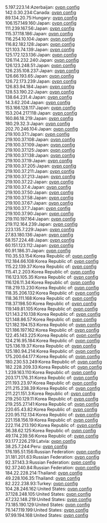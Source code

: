 5.197.223.14:Azerbaijan: [ovpn config](vpn/5_197_223_14.ovpn)  
142.0.30.234:Canada: [ovpn config](vpn/142_0_30_234.ovpn)  
89.134.20.75:Hungary: [ovpn config](vpn/89_134_20_75.ovpn)  
106.157.149.160:Japan: [ovpn config](vpn/106_157_149_160.ovpn)  
111.239.167.56:Japan: [ovpn config](vpn/111_239_167_56.ovpn)  
115.37.118.186:Japan: [ovpn config](vpn/115_37_118_186.ovpn)  
116.254.10.104:Japan: [ovpn config](vpn/116_254_10_104.ovpn)  
116.82.182.128:Japan: [ovpn config](vpn/116_82_182_128.ovpn)  
121.103.74.139:Japan: [ovpn config](vpn/121_103_74_139.ovpn)  
125.172.123.136:Japan: [ovpn config](vpn/125_172_123_136.ovpn)  
126.114.232.240:Japan: [ovpn config](vpn/126_114_232_240.ovpn)  
126.123.248.51:Japan: [ovpn config](vpn/126_123_248_51.ovpn)  
126.235.108.237:Japan: [ovpn config](vpn/126_235_108_237.ovpn)  
126.66.193.65:Japan: [ovpn config](vpn/126_66_193_65.ovpn)  
126.72.173.239:Japan: [ovpn config](vpn/126_72_173_239.ovpn)  
126.83.94.184:Japan: [ovpn config](vpn/126_83_94_184.ovpn)  
128.53.190.22:Japan: [ovpn config](vpn/128_53_190_22.ovpn)  
138.64.231.4:Japan: [ovpn config](vpn/138_64_231_4.ovpn)  
14.3.62.204:Japan: [ovpn config](vpn/14_3_62_204.ovpn)  
153.166.128.117:Japan: [ovpn config](vpn/153_166_128_117.ovpn)  
153.204.217.118:Japan: [ovpn config](vpn/153_204_217_118.ovpn)  
160.86.18.219:Japan: [ovpn config](vpn/160_86_18_219.ovpn)  
180.29.32.3:Japan: [ovpn config](vpn/180_29_32_3.ovpn)  
202.70.246.104:Japan: [ovpn config](vpn/202_70_246_104.ovpn)  
219.100.37.1:Japan: [ovpn config](vpn/219_100_37_1.ovpn)  
219.100.37.108:Japan: [ovpn config](vpn/219_100_37_108.ovpn)  
219.100.37.109:Japan: [ovpn config](vpn/219_100_37_109.ovpn)  
219.100.37.125:Japan: [ovpn config](vpn/219_100_37_125.ovpn)  
219.100.37.138:Japan: [ovpn config](vpn/219_100_37_138.ovpn)  
219.100.37.19:Japan: [ovpn config](vpn/219_100_37_19.ovpn)  
219.100.37.205:Japan: [ovpn config](vpn/219_100_37_205.ovpn)  
219.100.37.211:Japan: [ovpn config](vpn/219_100_37_211.ovpn)  
219.100.37.213:Japan: [ovpn config](vpn/219_100_37_213.ovpn)  
219.100.37.22:Japan: [ovpn config](vpn/219_100_37_22.ovpn)  
219.100.37.4:Japan: [ovpn config](vpn/219_100_37_4.ovpn)  
219.100.37.50:Japan: [ovpn config](vpn/219_100_37_50.ovpn)  
219.100.37.58:Japan: [ovpn config](vpn/219_100_37_58.ovpn)  
219.100.37.67:Japan: [ovpn config](vpn/219_100_37_67.ovpn)  
219.100.37.7:Japan: [ovpn config](vpn/219_100_37_7.ovpn)  
219.100.37.90:Japan: [ovpn config](vpn/219_100_37_90.ovpn)  
219.110.197.164:Japan: [ovpn config](vpn/219_110_197_164.ovpn)  
219.112.164.239:Japan: [ovpn config](vpn/219_112_164_239.ovpn)  
223.135.7.229:Japan: [ovpn config](vpn/223_135_7_229.ovpn)  
27.83.180.136:Japan: [ovpn config](vpn/27_83_180_136.ovpn)  
58.157.224.48:Japan: [ovpn config](vpn/58_157_224_48.ovpn)  
60.151.123.112:Japan: [ovpn config](vpn/60_151_123_112.ovpn)  
60.91.186.31:Japan: [ovpn config](vpn/60_91_186_31.ovpn)  
110.35.53.154:Korea Republic of: [ovpn config](vpn/110_35_53_154.ovpn)  
112.184.66.108:Korea Republic of: [ovpn config](vpn/112_184_66_108.ovpn)  
115.22.139.37:Korea Republic of: [ovpn config](vpn/115_22_139_37.ovpn)  
115.41.2.203:Korea Republic of: [ovpn config](vpn/115_41_2_203.ovpn)  
116.123.105.35:Korea Republic of: [ovpn config](vpn/116_123_105_35.ovpn)  
116.126.11.34:Korea Republic of: [ovpn config](vpn/116_126_11_34.ovpn)  
118.219.13.230:Korea Republic of: [ovpn config](vpn/118_219_13_230.ovpn)  
118.35.206.132:Korea Republic of: [ovpn config](vpn/118_35_206_132.ovpn)  
118.36.111.168:Korea Republic of: [ovpn config](vpn/118_36_111_168.ovpn)  
118.37.198.50:Korea Republic of: [ovpn config](vpn/118_37_198_50.ovpn)  
119.149.81.105:Korea Republic of: [ovpn config](vpn/119_149_81_105.ovpn)  
121.143.210.138:Korea Republic of: [ovpn config](vpn/121_143_210_138.ovpn)  
121.148.86.57:Korea Republic of: [ovpn config](vpn/121_148_86_57.ovpn)  
121.182.194.153:Korea Republic of: [ovpn config](vpn/121_182_194_153.ovpn)  
121.186.197.162:Korea Republic of: [ovpn config](vpn/121_186_197_162.ovpn)  
122.45.143.225:Korea Republic of: [ovpn config](vpn/122_45_143_225.ovpn)  
124.216.95.184:Korea Republic of: [ovpn config](vpn/124_216_95_184.ovpn)  
125.136.19.37:Korea Republic of: [ovpn config](vpn/125_136_19_37.ovpn)  
125.180.94.214:Korea Republic of: [ovpn config](vpn/125_180_94_214.ovpn)  
175.200.64.177:Korea Republic of: [ovpn config](vpn/175_200_64_177.ovpn)  
180.230.53.249:Korea Republic of: [ovpn config](vpn/180_230_53_249.ovpn)  
182.228.209.33:Korea Republic of: [ovpn config](vpn/182_228_209_33.ovpn)  
1.239.163.110:Korea Republic of: [ovpn config](vpn/1_239_163_110.ovpn)  
203.171.176.31:Korea Republic of: [ovpn config](vpn/203_171_176_31.ovpn)  
211.193.23.97:Korea Republic of: [ovpn config](vpn/211_193_23_97.ovpn)  
211.215.238.39:Korea Republic of: [ovpn config](vpn/211_215_238_39.ovpn)  
211.221.151.3:Korea Republic of: [ovpn config](vpn/211_221_151_3.ovpn)  
219.250.129.11:Korea Republic of: [ovpn config](vpn/219_250_129_11.ovpn)  
219.255.27.141:Korea Republic of: [ovpn config](vpn/219_255_27_141.ovpn)  
220.65.43.82:Korea Republic of: [ovpn config](vpn/220_65_43_82.ovpn)  
220.95.112.134:Korea Republic of: [ovpn config](vpn/220_95_112_134.ovpn)  
221.158.156.19:Korea Republic of: [ovpn config](vpn/221_158_156_19.ovpn)  
222.114.213.190:Korea Republic of: [ovpn config](vpn/222_114_213_190.ovpn)  
36.38.62.125:Korea Republic of: [ovpn config](vpn/36_38_62_125.ovpn)  
49.174.239.56:Korea Republic of: [ovpn config](vpn/49_174_239_56.ovpn)  
93.177.226.219:Latvia: [ovpn config](vpn/93_177_226_219.ovpn)  
38.25.7.244:Peru: [ovpn config](vpn/38_25_7_244.ovpn)  
176.195.51.156:Russian Federation: [ovpn config](vpn/176_195_51_156.ovpn)  
31.181.201.63:Russian Federation: [ovpn config](vpn/31_181_201_63.ovpn)  
92.37.143.3:Russian Federation: [ovpn config](vpn/92_37_143_3.ovpn)  
92.37.240.84:Russian Federation: [ovpn config](vpn/92_37_240_84.ovpn)  
184.22.228.214:Thailand: [ovpn config](vpn/184_22_228_214.ovpn)  
49.228.106.35:Thailand: [ovpn config](vpn/49_228_106_35.ovpn)  
82.222.238.93:Turkey: [ovpn config](vpn/82_222_238_93.ovpn)  
104.28.246.162:United States: [ovpn config](vpn/104_28_246_162.ovpn)  
37.128.248.105:United States: [ovpn config](vpn/37_128_248_105.ovpn)  
47.232.148.219:United States: [ovpn config](vpn/47_232_148_219.ovpn)  
73.185.190.129:United States: [ovpn config](vpn/73_185_190_129.ovpn)  
76.147.119.199:United States: [ovpn config](vpn/76_147_119_199.ovpn)  
97.99.194.168:United States: [ovpn config](vpn/97_99_194_168.ovpn)  
